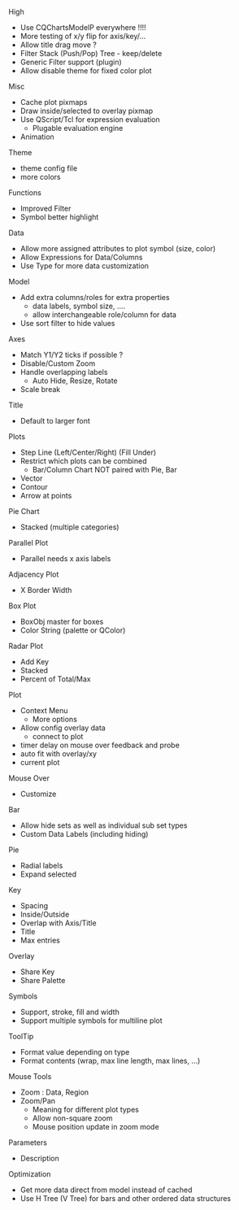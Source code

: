 High
 + Use CQChartsModelP everywhere !!!!
 + More testing of x/y flip for axis/key/...
 + Allow title drag move ?
 + Filter Stack (Push/Pop) Tree - keep/delete
 + Generic Filter support (plugin)
 + Allow disable theme for fixed color plot

Misc
 + Cache plot pixmaps
 + Draw inside/selected to overlay pixmap
 + Use QScript/Tcl for expression evaluation
   + Plugable evaluation engine
 + Animation

Theme
 + theme config file
 + more colors

Functions
 + Improved Filter
 + Symbol better highlight

Data
 + Allow more assigned attributes to plot symbol (size, color)
 + Allow Expressions for Data/Columns
 + Use Type for more data customization

Model
 + Add extra columns/roles for extra properties
   + data labels, symbol size, ....
   + allow interchangeable role/column for data
 + Use sort filter to hide values

Axes
 + Match Y1/Y2 ticks if possible ?
 + Disable/Custom Zoom
 + Handle overlapping labels
   + Auto Hide, Resize, Rotate
 + Scale break

Title
 + Default to larger font

Plots
 + Step Line (Left/Center/Right) (Fill Under)
 + Restrict which plots can be combined
   + Bar/Column Chart NOT paired with Pie, Bar
 + Vector
 + Contour
 + Arrow at points

Pie Chart
 + Stacked (multiple categories)

Parallel Plot
 + Parallel needs x axis labels

Adjacency Plot
 + X Border Width

Box Plot
 + BoxObj master for boxes
 + Color String (palette or QColor)

Radar Plot
 + Add Key
 + Stacked
 + Percent of Total/Max

Plot
 + Context Menu
   + More options
 + Allow config overlay data
   + connect to plot
 + timer delay on mouse over feedback and probe
 + auto fit with overlay/xy
 + current plot

Mouse Over
 + Customize

Bar
 + Allow hide sets as well as individual sub set types
 + Custom Data Labels (including hiding)

Pie
 + Radial labels
 + Expand selected

Key
 + Spacing
 + Inside/Outside
 + Overlap with Axis/Title
 + Title
 + Max entries

Overlay
 + Share Key
 + Share Palette

Symbols
 + Support, stroke, fill and width
 + Support multiple symbols for multiline plot

ToolTip
 + Format value depending on type
 + Format contents (wrap, max line length, max lines, ...)

Mouse Tools
 + Zoom : Data, Region
 + Zoom/Pan
   + Meaning for different plot types
   + Allow non-square zoom
   + Mouse position update in zoom mode

Parameters
 + Description

Optimization
 + Get more data direct from model instead of cached
 + Use H Tree (V Tree) for bars and other ordered data structures
